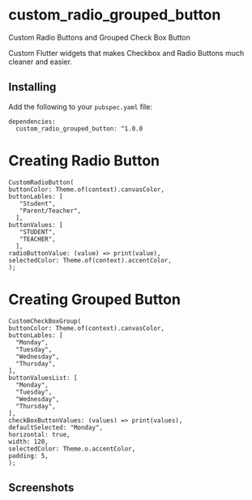 # custom_radio_grouped_button

Custom Radio Buttons and Grouped Check Box Button

Custom Flutter widgets that makes Checkbox and Radio Buttons much cleaner and easier.

## Installing

Add the following to your `pubspec.yaml` file:

    dependencies:
      custom_radio_grouped_button: ^1.0.0

# Creating Radio Button

    CustomRadioButton(
    buttonColor: Theme.of(context).canvasColor,
    buttonLables: [
       "Student",
       "Parent/Teacher",
      ],
    buttonValues: [
       "STUDENT",
       "TEACHER",
      ],
    radioButtonValue: (value) => print(value),
    selectedColor: Theme.of(context).accentColor,
    );

# Creating Grouped Button

    CustomCheckBoxGroup(
    buttonColor: Theme.of(context).canvasColor,
    buttonLables: [
      "Monday",
      "Tuesday",
      "Wednesday",
      "Thursday",
    ],
    buttonValuesList: [
      "Monday",
      "Tuesday",
      "Wednesday",
      "Thursday",
    ],
    checkBoxButtonValues: (values) => print(values),
    defaultSelected: "Monday",
    horizontal: true,
    width: 120,
    selectedColor: Theme.o.accentColor,
    padding: 5,
    );

## Screenshots

